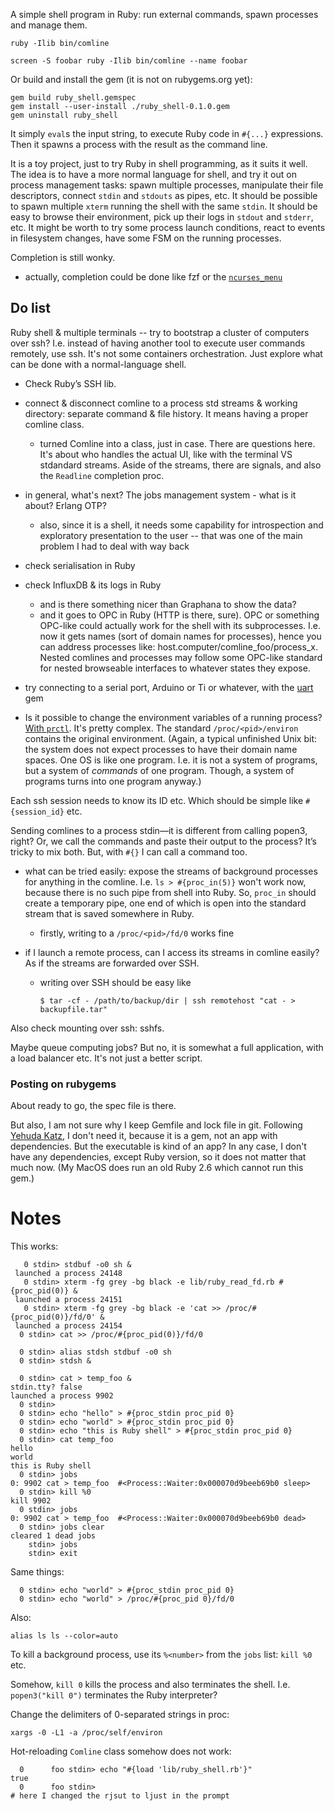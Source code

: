 A simple shell program in Ruby: run external commands, spawn processes and manage them.

```
ruby -Ilib bin/comline

screen -S foobar ruby -Ilib bin/comline --name foobar
```

Or build and install the gem (it is not on rubygems.org yet):

```
gem build ruby_shell.gemspec
gem install --user-install ./ruby_shell-0.1.0.gem 
gem uninstall ruby_shell
```

It simply `eval`s the input string, to execute Ruby code in `#{...}` expressions.
Then it spawns a process with the result as the command line.

It is a toy project, just to try Ruby in shell programming, as it suits it well.
The idea is to have a more normal language for shell, and try it out on process
management tasks: spawn multiple processes, manipulate their file descriptors,
connect `stdin` and `stdouts` as pipes, etc. It should be possible to spawn
multiple `xterm` running the shell with the same `stdin`. It should be easy to
browse their environment, pick up their logs in `stdout` and `stderr`, etc.
It might be worth to try some process launch conditions, react to events in
filesystem changes, have some FSM on the running processes.

Completion is still wonky.

* actually, completion could be done like fzf or the [`ncurses_menu`](https://github.com/xealits/curses_menu)


## Do list

Ruby shell & multiple terminals -- try to bootstrap a cluster of computers over ssh?
I.e. instead of having another tool to execute user commands remotely, use ssh.
It's not some containers orchestration.
Just explore what can be done with a normal-language shell.

* Check Ruby’s SSH lib.
* connect & disconnect comline to a process std streams & working directory:
  separate command & file history. It means having a proper comline class.
  + turned Comline into a class, just in case. There are questions here.
    It's about who handles the actual UI, like with the terminal VS stdandard streams.
    Aside of the streams, there are signals, and also the `Readline` completion proc.
* in general, what's next? The jobs management system - what is it about? Erlang OTP?
  + also, since it is a shell, it needs some capability for introspection
    and exploratory presentation to the user -- that was one of the main problem I had to deal with way back

* check serialisation in Ruby
* check InfluxDB & its logs in Ruby
  + and is there something nicer than Graphana to show the data?
  + and it goes to OPC in Ruby (HTTP is there, sure).
    OPC or something OPC-like could actually work for the shell with its subprocesses.
    I.e. now it gets names (sort of domain names for processes), hence you can
    address processes like: host.computer/comline_foo/process_x.
    Nested comlines and processes may follow some OPC-like standard for nested
    browseable interfaces to whatever states they expose.

* try connecting to a serial port, Arduino or Ti or whatever,
  with the [uart](https://tenderlovemaking.com/2024/02/16/using-serial-ports-with-ruby/) gem
* Is it possible to change the environment variables of a running process?
  [With `prctl`](https://unix.stackexchange.com/questions/302948/change-proc-pid-environ-after-process-start).
  It's pretty complex. The standard `/proc/<pid>/environ` contains the original environment.
  (Again, a typical unfinished Unix bit: the system does not expect processes to have their domain name spaces.
   One OS is like one program. I.e. it is not a system of programs, but a system of _commands_ of one program.
   Though, a system of programs turns into one program anyway.)

Each ssh session needs to know its ID etc. Which should be simple like `#{session_id}` etc.

Sending comlines to a process stdin—it is different from calling popen3, right?
Or, we call the commands and paste their output to the process?
It’s tricky to mix both. But, with `#{}` I can call a command too.

* what can be tried easily: expose the streams of background processes for
  anything in the comline. I.e. `ls > #{proc_in(5)}` won't work now,
  because there is no such pipe from shell into Ruby. So, `proc_in` should create
  a temporary pipe, one end of which is open into the standard stream that is
  saved somewhere in Ruby.
  + firstly, writing to a `/proc/<pid>/fd/0` works fine

* if I launch a remote process, can I access its streams in comline easily?
  As if the streams are forwarded over SSH.
  + writing over SSH should be easy like
    ```
    $ tar -cf - /path/to/backup/dir | ssh remotehost "cat - > backupfile.tar"
    ```

Also check mounting over ssh: sshfs.

Maybe queue computing jobs? But no, it is somewhat a full application, 
with a load balancer etc. It's not just a better script.


### Posting on rubygems

About ready to go, the spec file is there.

But also, I am not sure why I keep Gemfile and lock file in git.
Following [Yehuda Katz](https://yehudakatz.com/2010/12/16/clarifying-the-roles-of-the-gemspec-and-gemfile/),
I don't need it, because it is a gem, not an app with dependencies.
But the executable is kind of an app?
In any case, I don't have any dependencies, except Ruby version,
so it does not matter that much now. (My MacOS does run an old Ruby 2.6 which cannot run this gem.)


# Notes

This works:

```
   0 stdin> stdbuf -o0 sh &
 launched a process 24148
   0 stdin> xterm -fg grey -bg black -e lib/ruby_read_fd.rb #{proc_pid(0)} &
 launched a process 24151
   0 stdin> xterm -fg grey -bg black -e 'cat >> /proc/#{proc_pid(0)}/fd/0' &
 launched a process 24154
  0 stdin> cat >> /proc/#{proc_pid(0)}/fd/0

  0 stdin> alias stdsh stdbuf -o0 sh
  0 stdin> stdsh &
```

```
  0 stdin> cat > temp_foo &
stdin.tty? false
launched a process 9902
  0 stdin>
  0 stdin> echo "hello" > #{proc_stdin proc_pid 0}
  0 stdin> echo "world" > #{proc_stdin proc_pid 0}
  0 stdin> echo "this is Ruby shell" > #{proc_stdin proc_pid 0}
  0 stdin> cat temp_foo
hello
world
this is Ruby shell
  0 stdin> jobs
0: 9902 cat > temp_foo  #<Process::Waiter:0x000070d9beeb69b0 sleep>
  0 stdin> kill %0
kill 9902
  0 stdin> jobs
0: 9902 cat > temp_foo  #<Process::Waiter:0x000070d9beeb69b0 dead>
  0 stdin> jobs clear
cleared 1 dead jobs
    stdin> jobs
    stdin> exit
```

Same things:

```
  0 stdin> echo "world" > #{proc_stdin proc_pid 0}
  0 stdin> echo "world" > /proc/#{proc_pid 0}/fd/0
```

Also:

```
alias ls ls --color=auto
```

To kill a background process, use its `%<number>` from the `jobs` list:
`kill %0` etc.

Somehow, `kill 0` kills the process and also terminates the shell.
I.e. `popen3("kill 0")` terminates the Ruby interpreter?

Change the delimiters of 0-separated strings in proc:

```
xargs -0 -L1 -a /proc/self/environ
```

Hot-reloading `Comline` class somehow does not work:

```
  0      foo stdin> echo "#{load 'lib/ruby_shell.rb'}"
true
  0      foo stdin>
# here I changed the rjsut to ljust in the prompt
```
